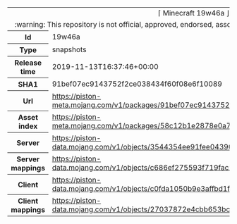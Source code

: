 <html><table>
<tr><td colspan="2" align="center"><img width="0" height="0"><br/>⌈ Minecraft 19w46a ⌋<br/><img width="0" height="0"></td></tr>
<tr><td colspan="2" align="center"><img width="0" height="0"><br/>
:warning: This repository is not official, approved, endorsed, associated or connected with Mojang :warning:
<br/><img width="0" height="0"></td></tr>
<tr><th>Id</th><td>19w46a</td></tr>
<tr><th>Type</th><td>snapshots</td></tr>
<tr><th>Release time</th><td>2019-11-13T16:37:46+00:00</td></tr>
<tr><th>SHA1</th><td>91bef07ec9143752f2ce038434f60f08e6f10089</td></tr>
<tr><th>Url</th><td><a href="https://piston-meta.mojang.com/v1/packages/91bef07ec9143752f2ce038434f60f08e6f10089/19w46a.json">https://piston-meta.mojang.com/v1/packages/91bef07ec9143752f2ce038434f60f08e6f10089/19w46a.json</a></td></tr>
<tr><th>Asset index</th><td><a href="https://piston-meta.mojang.com/v1/packages/58c12b1e2878e0a78719778acb803746450b3f1c/1.15.json">https://piston-meta.mojang.com/v1/packages/58c12b1e2878e0a78719778acb803746450b3f1c/1.15.json</a></td></tr>
<tr><th>Server</th><td><a href="https://piston-data.mojang.com/v1/objects/3544354ee91fee0439009e71c8e064ec8355600a/server.jar">https://piston-data.mojang.com/v1/objects/3544354ee91fee0439009e71c8e064ec8355600a/server.jar</a></td></tr>
<tr><th>Server mappings</th><td><a href="https://piston-data.mojang.com/v1/objects/c686ef275593f719fac267f2aa10ff86ff9e31c8/server.txt">https://piston-data.mojang.com/v1/objects/c686ef275593f719fac267f2aa10ff86ff9e31c8/server.txt</a></td></tr>
<tr><th>Client</th><td><a href="https://piston-data.mojang.com/v1/objects/c0fda1050b9e3affbd1fa7aeec39b6a787c2cb79/client.jar">https://piston-data.mojang.com/v1/objects/c0fda1050b9e3affbd1fa7aeec39b6a787c2cb79/client.jar</a></td></tr>
<tr><th>Client mappings</th><td><a href="https://piston-data.mojang.com/v1/objects/27037872e4cbb653bca80777bdde4def3594a66e/client.txt">https://piston-data.mojang.com/v1/objects/27037872e4cbb653bca80777bdde4def3594a66e/client.txt</a></td></tr>
</table></html>